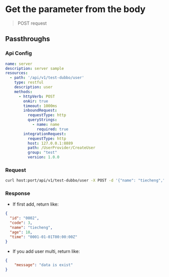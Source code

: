 # Get the parameter from the body

> POST request

## Passthroughs

### Api Config

```yaml
name: server
description: server sample
resources:
  - path: '/api/v1/test-dubbo/user'
    type: restful
    description: user
    methods:
      - httpVerb: POST
        onAir: true
        timeout: 1000ms
        inboundRequest:
          requestType: http
          queryStrings:
            - name: name
              required: true
        integrationRequest:
          requestType: http
          host: 127.0.0.1:8889
          path: /UserProvider/CreateUser
          group: "test"
          version: 1.0.0
```

### Request

```bash
curl host:port/api/v1/test-dubbo/user -X POST -d '{"name": "tiecheng","id": "0002","code": 3,"age": 18}' --header "Content-Type: application/json"
```

### Response

- If first add, return like:

```json
{
  "id": "0002",
  "code": 3,
  "name": "tiecheng",
  "age": 18,
  "time": "0001-01-01T00:00:00Z"
}
```

- If you add user multi, return like:

```json
{
    "message": "data is exist"
}
```